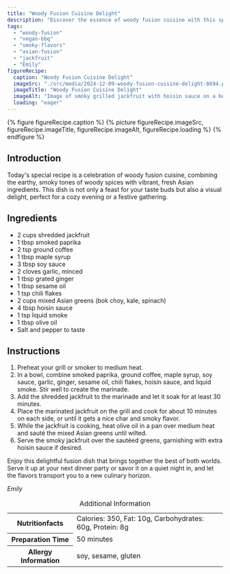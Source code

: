 ```yaml
---
title: "Woody Fusion Cuisine Delight"
description: "Discover the essence of woody fusion cuisine with this special recipe, combining smoky spices and vibrant Asian greens for a delicious vegan delight."
tags:
  - "woody-fusion"
  - "vegan-bbq"
  - "smoky-flavors"
  - "asian-fusion"
  - "jackfruit"
  - "Emily"
figureRecipe: 
  caption: "Woody Fusion Cuisine Delight"
  imageSrc: "./src/media/2024-12-09-woody-fusion-cuisine-delight-8694.png"
  imageTitle: "Woody Fusion Cuisine Delight"
  imageAlt: "Image of smoky grilled jackfruit with hoisin sauce on a bed of Asian greens, served on a wooden table with ceramic tableware under warm lighting."
  loading: "eager"
---
```


{% figure figureRecipe.caption %}
{% picture figureRecipe.imageSrc, figureRecipe.imageTitle, figureRecipe.imageAlt, figureRecipe.loading %}
{% endfigure %}

## Introduction

Today's special recipe is a celebration of woody fusion cuisine, combining the earthy, smoky tones of woody spices with vibrant, fresh Asian ingredients. This dish is not only a feast for your taste buds but also a visual delight, perfect for a cozy evening or a festive gathering.

## Ingredients

- 2 cups shredded jackfruit
- 1 tbsp smoked paprika
- 2 tsp ground coffee
- 1 tbsp maple syrup
- 3 tbsp soy sauce
- 2 cloves garlic, minced
- 1 tbsp grated ginger
- 1 tbsp sesame oil
- 1 tsp chili flakes
- 2 cups mixed Asian greens (bok choy, kale, spinach)
- 4 tbsp hoisin sauce
- 1 tsp liquid smoke
- 1 tbsp olive oil
- Salt and pepper to taste

## Instructions

1. Preheat your grill or smoker to medium heat.
2. In a bowl, combine smoked paprika, ground coffee, maple syrup, soy sauce, garlic, ginger, sesame oil, chili flakes, hoisin sauce, and liquid smoke. Stir well to create the marinade.
3. Add the shredded jackfruit to the marinade and let it soak for at least 30 minutes.
4. Place the marinated jackfruit on the grill and cook for about 10 minutes on each side, or until it gets a nice char and smoky flavor.
5. While the jackfruit is cooking, heat olive oil in a pan over medium heat and sauté the mixed Asian greens until wilted.
6. Serve the smoky jackfruit over the sautéed greens, garnishing with extra hoisin sauce if desired.

Enjoy this delightful fusion dish that brings together the best of both worlds. Serve it up at your next dinner party or savor it on a quiet night in, and let the flavors transport you to a new culinary horizon.

*Emily*

<table><caption class='sr-only'>Additional Information</caption><tr><th>Nutritionfacts</th><td>Calories: 350, Fat: 10g, Carbohydrates: 60g, Protein: 8g&nbsp;</td></tr><tr><th>Preparation Time</th><td>50 minutes&nbsp;</td></tr><tr><th>Allergy Information</th><td>soy, sesame, gluten&nbsp;</td></tr></table>

